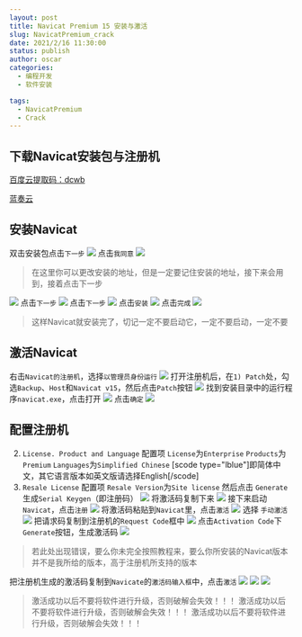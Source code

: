 ```yaml
---
layout: post
title: Navicat Premium 15 安装与激活
slug: NavicatPremium_crack
date: 2021/2/16 11:30:00
status: publish
author: oscar
categories: 
  - 编程开发
  - 软件安装

tags: 
  - NavicatPremium
  - Crack
---
```


下载Navicat安装包与注册机
------------------

[百度云提取码：dcwb](https:\\pan.baidu.com\s\1fWGwFnaQU83yYPrMJ9Fbuw)

[蓝奏云](https:\\dachunwang.lanzoux.com\io8Xuo12kah)

安装Navicat
---------

双击安装包点击`下一步`
![](https://gallery.dachunwang.top/img/1ICuY6.png)
点击`我同意`
![](https://gallery.dachunwang.top/img/1ICeT1.png)

> 在这里你可以更改安装的地址，但是一定要记住安装的地址，接下来会用到，接着点击下一步

![](https://gallery.dachunwang.top/img/1ICB6g.png)
点击`下一步`
![](https://gallery.dachunwang.top/img/1ICVm9.png)
点击`下一步`
![](https://gallery.dachunwang.top/img/1ICKfK.png)
点击`安装`
![](https://gallery.dachunwang.top/img/1IC16e.png)
点击`完成`
![](https://gallery.dachunwang.top/img/1ICQSO.png)

> 这样Navicat就安装完了，切记一定不要启动它，一定不要启动，一定不要

激活Navicat
---------

右击`Navicat的注册机`，选择`以管理员身份运行`
[![](https://gallery.dachunwang.top/img/1ICllD.png)](https://imgchr.com/i/1ICllD)
打开注册机后，在` 1) Patch `处，勾选`Backup`、`Host`和`Navicat v15`，然后点击`Patch`按钮
![](https://gallery.dachunwang.top/img/1IC3OH.png)
找到安装目录中的运行程序`navicat.exe`，点击打开
![](https://gallery.dachunwang.top/img/1ICGmd.png)
点击`确定`
![](https://gallery.dachunwang.top/img/1ICJ0A.png)

配置注册机
-----

2) `License. Product and Language` 配置项
`License`为`Enterprise`
`Products`为`Premium`
`Languages`为`Simplified Chinese`
[scode type="lblue"]即简体中文，其它语言版本如英文版请选择English[/scode]
3) `Resale License` 配置项
`Resale Version`为`Site license`
然后点击 `Generate` 生成`Serial Keygen`（即注册码）
![](https://gallery.dachunwang.top/img/1ICNkt.png)
将激活码复制下来
![](https://gallery.dachunwang.top/img/1ICaff.png)
接下来启动`Navicat`，点击`注册`
![](https://gallery.dachunwang.top/img/1ICUtP.png)
将激活码粘贴到`Navicat`里，点击`激活`
![](https://gallery.dachunwang.top/img/1ICwp8.png)
选择 `手动激活`
![](https://gallery.dachunwang.top/img/1IC01S.png)
把请求码复制到注册机的`Request Code`框中
![](https://gallery.dachunwang.top/img/1ICDXQ.png)
点击`Activation Code`下`Generate`按钮，生成激活码
[![](https://gallery.dachunwang.top/img/1ICsmj.png)](https://imgchr.com/i/1ICsmj)

> 若此处出现错误，要么你未完全按照教程来，要么你所安装的Navicat版本并不是我所给的版本，高于注册机所支持的版本

把注册机生成的激活码复制到`Navicate`的`激活码输入框`中，点击`激活`
![](https://gallery.dachunwang.top/img/1ICy0s.png)
![](https://gallery.dachunwang.top/img/1ICRhV.png)
![](https://gallery.dachunwang.top/img/1IC4cF.png)

> 激活成功以后不要将软件进行升级，否则破解会失效！！！
> 激活成功以后不要将软件进行升级，否则破解会失效！！！
> 激活成功以后不要将软件进行升级，否则破解会失效！！！
